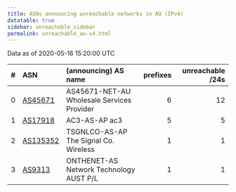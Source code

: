 ```yaml
---
title: ASNs announcing unreachable networks in AU (IPv4)
datatable: true
sidebar: unreachable_sidebar
permalink: unreachable_au-v4.html
---
```


Data as of 2020-05-16 15:20:00 UTC


<div class="datatable-begin"></div>

|   # | ASN                                      | (announcing) AS name                       |   prefixes |   unreachable /24s |
|----:|:-----------------------------------------|:-------------------------------------------|-----------:|-------------------:|
|   0 | [AS45671](unreachable_AS45671-v4.html)   | AS45671-NET-AU Wholesale Services Provider |          6 |                 12 |
|   1 | [AS17918](unreachable_AS17918-v4.html)   | AC3-AS-AP ac3                              |          5 |                  5 |
|   2 | [AS135352](unreachable_AS135352-v4.html) | TSGNLCO-AS-AP The Signal Co. Wireless      |          1 |                  1 |
|   3 | [AS9313](unreachable_AS9313-v4.html)     | ONTHENET-AS Network Technology AUST P/L    |          1 |                  1 |

<div class="datatable-end"></div>